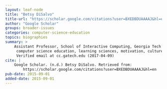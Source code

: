 ```yaml
---
layout: leaf-node
title: "Betsy DiSalvo"
title-url: "https://scholar.google.com/citations?user=BXEDBDUAAAAJ&hl=en"
author: "Google Scholar"
groups: broader-issues
categories: computer-science-education
topics: biographies
summary: >
    Assistant Professor, School of Interactive Computing, Georgia Tech
     computer science education, learning sciences, motivation, culture and technology
     Verified email at cc.gatech.edu (2017-04-09)
cite: |
    Google Scholar. (n.d.) Betsy DiSalvo. Retrieved from:
        https://scholar.google.com/citations?user=BXEDBDUAAAAJ&hl=en
pub-date: 2015-09-01
added-date: 2015-09-01
---
```

